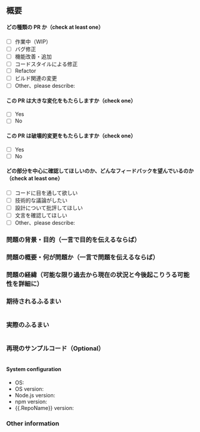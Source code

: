 <!-- PULL REQUEST TEMPLATE -->

## 概要

<!-- PRタイトルの日訳プラスアルファ -->
<!-- 何ができるように or できないようになるのか（2、3行） -->
<!-- see #1 -->

<!-- Update "[ ]" to "[x]" to check a box -->

#### どの種類の PR か（check at least one）

- [ ] 作業中（WIP）
- [ ] バグ修正
- [ ] 機能改善・追加
- [ ] コードスタイルによる修正
- [ ] Refactor
- [ ] ビルド関連の変更
- [ ] Other、please describe:

#### この PR は大きな変化をもたらしますか（check one）

- [ ] Yes
- [ ] No

#### この PR は破壊的変更をもたらしますか（check one）

- [ ] Yes
- [ ] No

#### どの部分を中心に確認してほしいのか、どんなフィードバックを望んでいるのか（check at least one）

- [ ] コードに目を通して欲しい
- [ ] 技術的な議論がしたい
- [ ] 設計について批評してほしい
- [ ] 文言を確認してほしい
- [ ] Other、please describe:

### 問題の背景・目的（一言で目的を伝えるならば）

<!-- 変数のスコープを限定し，デバッグをしやすくするため -->

### 問題の概要・何が問題か（一言で問題を伝えるならば）

<!-- message変数が様々な場所から呼ばれる可能性がある -->

### 問題の経緯（可能な限り過去から現在の状況と今後起こりうる可能性を詳細に）

<!-- 今まで，開発のスピードを重視してコードの可読性を無視してきた．-->
<!-- いよいよ，複雑になっていき一度整理を行う必要が出てきた．-->
<!-- 現在，message文字列をグローバル領域に持っている -->
<!-- そのため，message変数が様々な場所から呼ばれる可能性がある -->
<!-- 変数のスコープを限定し，デバッグや機能追加をしやすくするため -->

### 期待されるふるまい

<!-- Tell us what should happen -->

```

```

### 実際のふるまい

<!-- Tell us what happens instead -->

```

```

### 再現のサンプルコード（Optional）

```

```

#### System configuration

<!--

## for Mac

```zsh
sw_vers -productName | xargs -I {} echo '- OS: '{}
sw_vers -productVersion | xargs -I {} echo '- OS version: '{}
node -v | xargs -I {} echo '- Node.js version: '{}
npm -v | xargs -I {} echo '- npm version: '{}
```

## for Ubuntu

```zsh
cat /etc/os-release | grep ^ID= | sed -E 's/ID=//g' | xargs -I {} echo '- OS: '{}
cat /etc/os-release | grep ^VERSION_ID= | sed -E 's/VERSION_ID=//g; s/\"//g' | xargs -I {} echo '- OS version: '{}
node -v | xargs -I {} echo '- Node.js version: '{}
npm -v | xargs -I {} echo '- npm version: '{}
```

-->

- OS:
- OS version:
- Node.js version:
- npm version:
- {{.RepoName}} version:

### Other information

<!-- you want to write anything -->
<!-- mention -->

